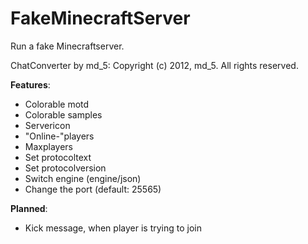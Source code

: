 # FakeMinecraftServer

Run a fake Minecraftserver.

ChatConverter by md_5: Copyright (c) 2012, md_5. All rights reserved.

**Features**:
- Colorable motd
- Colorable samples
- Servericon
- "Online-"players
- Maxplayers
- Set protocoltext
- Set protocolversion
- Switch engine (engine/json)
- Change the port (default: 25565)

**Planned**:
- Kick message, when player is trying to join
